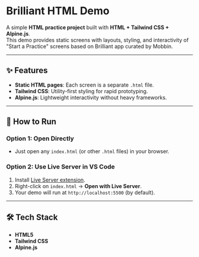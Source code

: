 # Brilliant HTML Demo

A simple **HTML practice project** built with **HTML + Tailwind CSS + Alpine.js**.  
This demo provides static screens with layouts, styling, and interactivity of "Start a Practice" screens based on Brilliant app curated by Mobbin.

---

## ✨ Features
- **Static HTML pages**: Each screen is a separate `.html` file.
- **Tailwind CSS**: Utility-first styling for rapid prototyping.
- **Alpine.js**: Lightweight interactivity without heavy frameworks.

---

## 🚀 How to Run

### Option 1: Open Directly
- Just open any `index.html` (or other `.html` files) in your browser.

### Option 2: Use Live Server in VS Code
1. Install [Live Server extension](https://marketplace.visualstudio.com/items?itemName=ritwickdey.LiveServer).
2. Right-click on `index.html` → **Open with Live Server**.
3. Your demo will run at `http://localhost:5500` (by default).

---

## 🛠 Tech Stack
- **HTML5**
- **Tailwind CSS**
- **Alpine.js**
